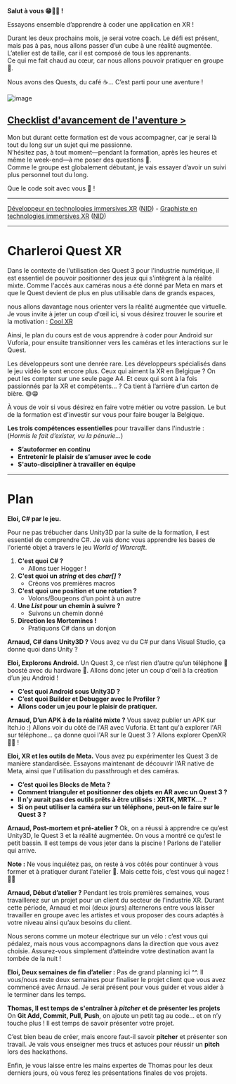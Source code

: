 

**Salut à vous 😁🧙‍♂️ !**  

Essayons ensemble d’apprendre à coder une application en XR !  

Durant les deux prochains mois, je serai votre coach. Le défi est présent, mais pas à pas, nous allons passer d’un cube à une réalité augmentée.    
L’atelier est de taille, car il est composé de tous les apprenants.   
Ce qui me fait chaud au cœur, car nous allons pouvoir pratiquer en groupe 🤗.    

Nous avons des Quests, du café ☕… C’est parti pour une aventure !  

![image](https://github.com/user-attachments/assets/e11f2831-f286-4974-89e0-8fe043237992)  

[Checklist d'avancement de l'aventure >](ChecklistStepByStep.md)
---

Mon but durant cette formation est de vous accompagner, car je serai là tout du long sur un sujet qui me passionne.  
N’hésitez pas, à tout moment—pendant la formation, après les heures et même le week-end—à me poser des questions 🤗.  
Comme le groupe est globalement débutant, je vais essayer d’avoir un suivi plus personnel tout du long.  

Que le code soit avec vous 🥽 !  


-----------------------

[Développeur en technologies immersives XR](https://technocite.be/formations/developpeur-en-technologies-immersives-xr) ([NID](https://technocite.be/formations/decouverte-du-metier-de-developpeur-en-technologies-immersives-xr)) - [Graphiste en technologies immersives XR](https://technocite.be/formations/graphiste-3d-en-technologies-immersives-xr) ([NID](https://technocite.be/formations/decouverte-du-metier-de-graphiste-3d-en-technologies-immersives-xr)) 

-------------------



# Charleroi Quest XR

Dans le contexte de l'utilisation des Quest 3 pour l'industrie numérique, il est essentiel de pouvoir positionner des jeux qui s'intègrent à la réalité mixte.
Comme l'accès aux caméras nous a été donné par Meta en mars et que le Quest devient de plus en plus utilisable dans de grands espaces,

nous allons davantage nous orienter vers la réalité augmentée que virtuelle.
Je vous invite à jeter un coup d'œil ici, si vous désirez trouver le sourire et la motivation : [Cool XR](https://github.com/EloiStree/HelloCoolXR)

Ainsi, le plan du cours est de vous apprendre à coder pour Android sur Vuforia, pour ensuite transitionner vers les caméras et les interactions sur le Quest.

Les développeurs sont une denrée rare.
Les développeurs spécialisés dans le jeu vidéo le sont encore plus.
Ceux qui aiment la XR en Belgique ? On peut les compter sur une seule page A4.
Et ceux qui sont à la fois passionnés par la XR et compétents... ?
Ca tient à l’arrière d’un carton de bière. 😅😁

À vous de voir si vous désirez en faire votre métier ou votre passion.
Le but de la formation est d'investir sur vous pour faire bouger la Belgique.

**Les trois compétences essentielles** pour travailler dans l'industrie :
(*Hormis le fait d’exister, vu la pénurie…*)

* **S’autoformer en continu**
* **Entretenir le plaisir de s’amuser avec le code**
* **S'auto-discipliner à travailler en équipe**

---

# Plan

**Eloi, C# par le jeu.**

Pour ne pas trébucher dans Unity3D par la suite de la formation, il est essentiel de comprendre C#. Je vais donc vous apprendre les bases de l'orienté objet à travers le jeu *World of Warcraft*.

1. **C'est quoi C# ?**
   * Allons tuer Hogger !
2. **C'est quoi un *string* et des *char\[]* ?**
   * Créons vos premières macros
3. **C'est quoi une position et une rotation ?**
   * Volons/Bougeons d’un point à un autre
4. **Une *List* pour un chemin à suivre ?**
   * Suivons un chemin donné
5. **Direction les Mortemines !**
   * Pratiquons C# dans un donjon

**Arnaud, C# dans Unity3D ?**
Vous avez vu du C# pur dans Visual Studio, ça donne quoi dans Unity ?

**Eloi, Explorons Android.**
Un Quest 3, ce n’est rien d’autre qu’un téléphone 📱 boosté avec du hardware 🤖.
Allons donc jeter un coup d'œil à la création d’un jeu Android !
* **C’est quoi Android sous Unity3D ?**
* **C’est quoi Builder et Debugger avec le Profiler ?**
* **Allons coder un jeu pour le plaisir de pratiquer.**

**Arnaud, D’un APK à de la réalité mixte ?**
Vous savez publier un APK sur Itch.io :) Allons voir du côté de l'AR avec Vuforia.
Et tant qu'à explorer l'AR sur téléphone… ça donne quoi l'AR sur le Quest 3 ?
Allons explorer OpenXR 🤗🌱 !

**Eloi, XR et les outils de Meta.**
Vous avez pu expérimenter les Quest 3 de manière standardisée.
Essayons maintenant de découvrir l’AR native de Meta, ainsi que l'utilisation du passthrough et des caméras.
* **C’est quoi les Blocks de Meta ?**
* **Comment trianguler et positionner des objets en AR avec un Quest 3 ?**
* **Il n’y aurait pas des outils prêts à être utilisés : XRTK, MRTK… ?**
* **Si on peut utiliser la caméra sur un téléphone, peut-on le faire sur le Quest 3 ?**

**Arnaud, Post-mortem et pré-atelier ?**
Ok, on a réussi à apprendre ce qu’est Unity3D, le Quest 3 et la réalité augmentée.
On vous a montré ce qu’est le petit bassin. Il est temps de vous jeter dans la piscine !
Parlons de l'atelier qui arrive.

**Note :** Ne vous inquiétez pas, on reste à vos côtés pour continuer à vous former et à pratiquer durant l'atelier 🛟.
Mais cette fois, c’est vous qui nagez ! 🏊‍♂️

**Arnaud, Début d’atelier ?**
Pendant les trois premières semaines, vous travaillerez sur un projet pour un client du secteur de l'industrie XR.
Durant cette période, Arnaud et moi (deux jours) alternerons entre vous laisser travailler en groupe avec les artistes et vous proposer des cours adaptés à votre niveau ainsi qu’aux besoins du client.

Nous serons comme un moteur électrique sur un vélo : c’est vous qui pédalez, mais nous vous accompagnons dans la direction que vous avez choisie.
Assurez-vous simplement d’atteindre votre destination avant la tombée de la nuit !

**Eloi, Deux semaines de fin d’atelier :**
Pas de grand planning ici ^^.
Il vous/nous reste deux semaines pour finaliser le projet client que vous avez commencé avec Arnaud.
Je serai présent pour vous guider et vous aider à le terminer dans les temps.

**Thomas, Il est temps de s'entraîner à *pitcher* et de présenter les projets**
On **Git Add, Commit, Pull, Push**, on ajoute un petit tag au code… et on n’y touche plus !
Il est temps de savoir présenter votre projet.

C’est bien beau de créer, mais encore faut-il savoir **pitcher** et présenter son travail.
Je vais vous enseigner mes trucs et astuces pour réussir un **pitch** lors des hackathons.

Enfin, je vous laisse entre les mains expertes de Thomas pour les deux derniers jours, où vous ferez les présentations finales de vos projets.

